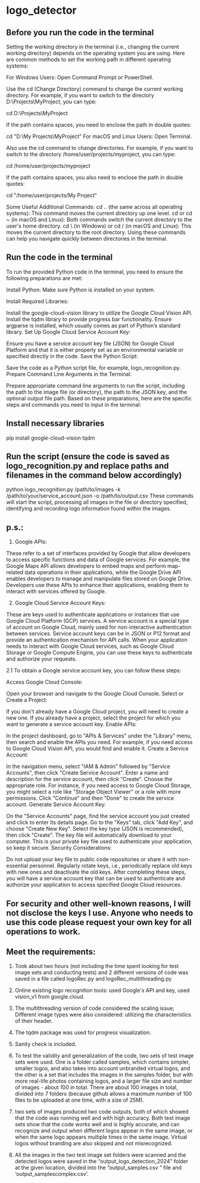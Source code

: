 # logo_detector


## Before you run the code in the terminal
Setting the working directory in the terminal (i.e., changing the current working directory) depends on the operating system you are using. Here are common methods to set the working path in different operating systems:

For Windows Users:
Open Command Prompt or PowerShell.

Use the cd (Change Directory) command to change the current working directory. For example, if you want to switch to the directory D:\Projects\MyProject, you can type:

cd D:\Projects\MyProject


If the path contains spaces, you need to enclose the path in double quotes:

cd "D:\My Projects\MyProject"
For macOS and Linux Users:
Open Terminal.


Also use the cd command to change directories. For example, if you want to switch to the directory /home/user/projects/myproject, you can type:

cd /home/user/projects/myproject


If the path contains spaces, you also need to enclose the path in double quotes:

cd "/home/user/projects/My Project"


Some Useful Additional Commands:
cd .. (the same across all operating systems): This command moves the current directory up one level.
cd or cd ~ (in macOS and Linux): Both commands switch the current directory to the user's home directory.
cd \ (in Windows) or cd / (in macOS and Linux): This moves the current directory to the root directory.
Using these commands can help you navigate quickly between directories in the terminal.


## Run the code in the terminal
To run the provided Python code in the terminal, you need to ensure the following preparations are met:

Install Python: Make sure Python is installed on your system.

Install Required Libraries:

Install the google-cloud-vision library to utilize the Google Cloud Vision API.
Install the tqdm library to provide progress bar functionality.
Ensure argparse is installed, which usually comes as part of Python’s standard library.
Set Up Google Cloud Service Account Key:

Ensure you have a service account key file (JSON) for Google Cloud Platform and that it is either properly set as an environmental variable or specified directly in the code.
Save the Python Script:

Save the code as a Python script file, for example, logo_recognition.py.
Prepare Command Line Arguments in the Terminal:

Prepare appropriate command line arguments to run the script, including the path to the image file (or directory), the path to the JSON key, and the optional output file path.
Based on these preparations, here are the specific steps and commands you need to input in the terminal:


## Install necessary libraries
pip install google-cloud-vision tqdm


## Run the script (ensure the code is saved as logo_recognition.py and replace paths and filenames in the command below accordingly)
python logo_recognition.py /path/to/images -k /path/to/your/service_account.json -o /path/to/output.csv
These commands will start the script, processing all images in the file or directory specified, identifying and recording logo information found within the images.


## p.s.: 
1. Google APIs:

These refer to a set of interfaces provided by Google that allow developers to access specific functions and data of Google services. For example, the Google Maps API allows developers to embed maps and perform map-related data operations in their applications, while the Google Drive API enables developers to manage and manipulate files stored on Google Drive.
Developers use these APIs to enhance their applications, enabling them to interact with services offered by Google.

2. Google Cloud Service Account Keys:

These are keys used to authenticate applications or instances that use Google Cloud Platform (GCP) services. A service account is a special type of account on Google Cloud, mainly used for non-interactive authentication between services.
Service account keys can be in JSON or P12 format and provide an authentication mechanism for API calls. When your application needs to interact with Google Cloud services, such as Google Cloud Storage or Google Compute Engine, you can use these keys to authenticate and authorize your requests.

2.1 To obtain a Google service account key, you can follow these steps:

Access Google Cloud Console:

Open your browser and navigate to the Google Cloud Console.
Select or Create a Project:

If you don't already have a Google Cloud project, you will need to create a new one. If you already have a project, select the project for which you want to generate a service account key.
Enable APIs:

In the project dashboard, go to "APIs & Services" under the "Library" menu, then search and enable the APIs you need. For example, if you need access to Google Cloud Vision API, you would find and enable it.
Create a Service Account:

In the navigation menu, select "IAM & Admin" followed by "Service Accounts", then click "Create Service Account".
Enter a name and description for the service account, then click "Create".
Choose the appropriate role. For instance, if you need access to Google Cloud Storage, you might select a role like "Storage Object Viewer" or a role with more permissions.
Click "Continue" and then "Done" to create the service account.
Generate Service Account Key:

On the "Service Accounts" page, find the service account you just created and click to enter its details page.
Go to the "Keys" tab, click "Add Key", and choose "Create New Key".
Select the key type (JSON is recommended), then click "Create".
The key file will automatically download to your computer. This is your private key file used to authenticate your application, so keep it secure.
Security Considerations:

Do not upload your key file to public code repositories or share it with non-essential personnel.
Regularly rotate keys, i.e., periodically replace old keys with new ones and deactivate the old keys.
After completing these steps, you will have a service account key that can be used to authenticate and authorize your application to access specified Google Cloud resources.


## For security and other well-known reasons, I will not disclose the keys I use. Anyone who needs to use this code please request your own key for all operations to work.

## Meet the requirements:
1. Took about two hours (not including the time spent looking for test image sets and conducting tests) and 2 different versions of code was saved in a file called logoRec.py and logoRec_multithreading.py

2. Online existing logo recognition tools: used Google's API and key, used vision_v1 from google.cloud.

3. The multithreading version of code considered the scaling issue; Different image types were also considered: utilizing the characteristics of their header.

4. The tqdm package was used for progress visualization.

5. Sanity check is included.

6. To test the validity and generalization of the code, two sets of test image sets were used. One is a folder called samples, which contains simpler, smaller logos, and also takes into account unbranded virtual logos, and the other is a set that includes the images in the samples folder, but with more real-life photos containing logos, and a larger file size and number of images - about 100 in total. There are about 100 images in total, divided into 7 folders (because github allows a maximum number of 100 files to be uploaded at one time, with a size of 25M).

7. two sets of images produced two code outputs, both of which showed that the code was running well and with high accuracy. Both test image sets show that the code works well and is highly accurate, and can recognize and output when different logos appear in the same image, or when the same logo appears multiple times in the same image. Virtual logos without branding are also skipped and not misrecognized.

8. All the images in the two test image set folders were scanned and the detected logos were saved in the “output_logo_detection_2024” folder at the given location, divided into the “output_samples.csv ” file and ‘output_samplescomplex.csv’.
